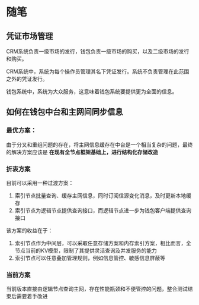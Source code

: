 # 随笔

## 凭证市场管理

CRM系统负责一级市场的发行，钱包负责一级市场的购买，以及二级市场的发行和购买。

CRM系统中，系统为每个操作员管理其名下凭证发行。系统不负责管理在此范围之外的凭证发行。

钱包系统中，系统为大众服务，这意味着钱包系统要提供更为全面的信息。

## 如何在钱包中台和主网间同步信息

### 最优方案：

由于分叉和重组问题的存在，将主网信息缓存在中台是一个相当复杂的问题，最终的解决方案应该是 **在现有全节点框架基础上，进行结构化存储改造**

### 折衷方案

目前可以采用一种过渡方案：
1. 索引节点批量查询、缓存主网信息，同时订阅信源变化消息，及时更新本地缓存
2. 索引节点为逻辑节点提供查询接口，而逻辑节点进一步为钱包客户端提供查询接口

该方案的收益在于：

1. 索引节点作为中间层，可以采取任意存储方案和内存索引方案，相比而言，全节点当前的KV模型，限制了其提供灵活查询及并发服务的能力
2. 索引节点可以任意叠加管理规则，例如信息管控、敏感信息屏蔽等

### 当前方案

当前版本直接由逻辑节点查询主网，存在性能瓶颈和不便管控的问题，整合测试结束后需要着手改进